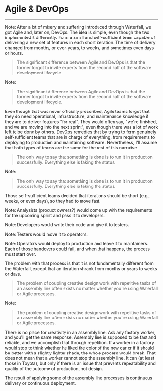 <!-- .slide: data-background="../img/background/agile.jpg" -->
# Agile & DevOps

---

Note:
After a lot of misery and suffering introduced through Waterfall, we got Agile and, later on, DevOps. The idea is simple, even though the two implemented it differently. Form a small and self-sufficient team capable of delivering a new set of features in each short iteration. The time of delivery changed from months, or even years, to weeks, and sometimes even days or hours.


<!-- .slide: data-background="../img/background/agile.jpg" -->
> The significant difference between Agile and DevOps is that the former forgot to invite experts from the second half of the software development lifecycle.

Note:
> The significant difference between Agile and DevOps is that the former forgot to invite experts from the second half of the software development lifecycle.

Even though that was never officially prescribed, Agile teams forgot that they do need operational, infrastructure, and maintenance knowledge if they are to deliver features "for real". They would often say, "we're finished, and we are moving into the next sprint", even though there was a lot of work left to be done by others. DevOps remedies that by trying to form genuinely self-sufficient teams that are in charge of everything, from requirements to deploying to production and maintaining software. Nevertheless, I'll assume that both types of teams are the same for the rest of this narrative.


<!-- .slide: data-background="../img/background/agile.jpg" -->
> The only way to say that something is done is to run it in production successfully. Everything else is faking the status.

Note:
> The only way to say that something is done is to run it in production successfully. Everything else is faking the status.

Those self-sufficient teams decided that iterations should be short (e.g., weeks, or even days), so they had to move fast.


<!-- .slide: data-background="img/assembly-agile-01.png" data-background-size="contain" -->

Note:
Analysists (product owners?) would come up with the requirements for the upcoming sprint and pass it to developers.


<!-- .slide: data-background="img/assembly-agile-02.png" data-background-size="contain" -->

Note:
Developers would write their code and give it to testers.


<!-- .slide: data-background="img/assembly-agile-03.png" data-background-size="contain" -->


<!-- .slide: data-background="img/assembly-agile-04.png" data-background-size="contain" -->

Note:
Testers would move it to operators.


<!-- .slide: data-background="img/assembly-agile-05.png" data-background-size="contain" -->

Note:
Operators would deploy to production and leave it to maintainers. Each of those handovers could fail, and when that happens, the process must start over.

The problem with that process is that it is not fundamentally different from the Waterfall, except that an iteration shrank from months or years to weeks or days. 


<!-- .slide: data-background="../img/background/agile.jpg" -->
> The problem of coupling creative design work with repetitive tasks of an assembly line often exists no matter whether you're using Waterfall or Agile processes.

Note:
> The problem of coupling creative design work with repetitive tasks of an assembly line often exists no matter whether you're using Waterfall or Agile processes.

There is no place for creativity in an assembly line. Ask any factory worker, and you'll get the same response. Assembly line is supposed to be fast and reliable, and we accomplish that through repetition. If a worker in a factory would stop to think whether he liked the color of the new car or if it should be better with a slightly lighter shade, the whole process would break. That does not mean that a worker cannot stop the assembly line. It can (at least those in Toyota), but only if there is an issue that prevents repeatability and quality of the outcome of production, not design.

The result of applying some of the assembly line processes is continuous delivery or continuous deployment.